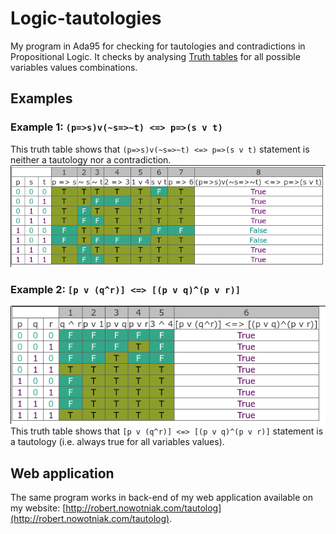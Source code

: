 # Logic-tautologies
My program in Ada95 for checking for tautologies and contradictions in Propositional Logic.
It checks by analysing [Truth tables](https://en.wikipedia.org/wiki/Truth_function#Table_of_binary_truth_functions)
for all possible variables values combinations.

## Examples

### Example 1: `(p=>s)v(~s=>~t) <=> p=>(s v t)`

This truth table shows that `(p=>s)v(~s=>~t) <=> p=>(s v t)` statement is neither a tautology nor a contradiction.
![Example 1](example1.png)

### Example 2: `[p v (q^r)] <=> [(p v q)^(p v r)]`

![Example 2](example2.png)
This truth table shows that `[p v (q^r)] <=> [(p v q)^(p v r)]` statement is a tautology (i.e. always true for all variables values).

## Web application

The same program works in back-end of my web application available on my website: [http://robert.nowotniak.com/tautolog](http://robert.nowotniak.com/tautolog).

